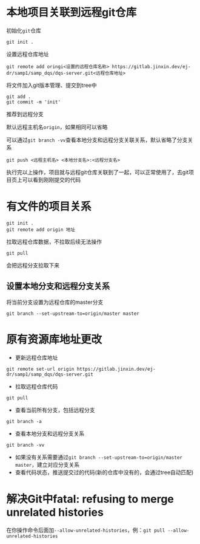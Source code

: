 # 本地项目关联到远程git仓库
初始化`git`仓库
```
git init .
```
设置远程仓库地址
```
git remote add oringi<设置的远程仓库名称> https://gitlab.jinxin.dev/ej-dr/samp1/samp_dqs/dqs-server.git<远程仓库地址>
```
将文件加入git版本管理、提交到tree中
```
git add .
git commit -m 'init'
```
推荐到远程分支

默认远程主机名`origin`，如果相同可以省略

可以通过`git branch -vv`查看本地分支和远程分支关联关系，默认省略了分支关系
```
git push <远程主机名> <本地分支名>:<远程分支名>
```
执行完以上操作，项目就与远程git仓库关联到了一起，可以正常使用了，去git项目页上可以看到刚刚提交的代码

# 有文件的项目关系
```
git init .
git remote add origin 地址
```
拉取远程仓库数据，不拉取后续无法操作
```
git pull
```
会把远程分支拉取下来

## 设置本地分支和远程分支关系
将当前分支设置为远程仓库的master分支
```
git branch --set-upstream-to=origin/master master
```

# 原有资源库地址更改
- 更新远程仓库地址
```
git remote set-url origin https://gitlab.jinxin.dev/ej-dr/samp1/samp_dqs/dqs-server.git
```
- 拉取远程仓库代码
```
git pull
```
- 查看当前所有分支，包括远程分支
```
git branch -a
```
- 查看本地分支和远程分支关系
```
git branch -vv
```
- 如果没有关系需要通过`git branch --set-upstream-to=origin/master master`，建立对应分支关系
- 查看代码状态，推送提交过的代码(新的仓库中没有的，会通过tree自动匹配)

# 解决Git中fatal: refusing to merge unrelated histories
在你操作命令后面加`--allow-unrelated-histories`，例：`git pull --allow-unrelated-histories`
